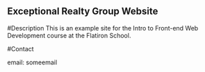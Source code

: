 Exceptional Realty Group Website
---

#Description
This is an example site for the Intro to Front-end Web Development course at the Flatiron School.

#Contact

email: someemail
